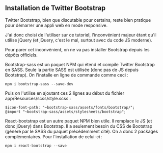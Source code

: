 ## Installation de Twitter Bootstrap

Twitter Bootstrap, bien que discutable pour certains, reste bien pratique pour démarrer une appli web en mode responsive.

J'ai donc choisi de l'utiliser sur ce tutoriel, l'inconvénient majeur étant qu'il utilise jQuery (et jQuery, c'est le mal, surtout avec du code JS moderne).

Pour parer cet inconvénient, on ne va pas installer Bootstrap depuis les dépôts officiels.

Bootstrap-sass est un paquet NPM qui étend et compile Twitter Bootstrap en SASS. Seule la partie SASS est utilisée (donc pas de JS depuis Bootstrap). On l'installe en ligne de commande comme ceci :

`npm i bootstrap-sass --save-dev`

Puis on l'utilise en ajoutant ces 2 lignes au début du fichier app/Resources/scss/style.scss :

```
$icon-font-path: "~bootstrap-sass/assets/fonts/bootstrap/";
@import "~bootstrap-sass/assets/stylesheets/bootstrap";
```

React-bootstrap est un autre paquet NPM bien utile. Il remplace le JS (et donc jQuery) dans Bootstrap. Il a seulement besoin du CSS de Bootstrap (généré par le SASS du paquet précédemment cité). On a donc 2 packages complémentaires. Pour l'installation de celui-ci : 

`npm i react-bootstrap --save`


